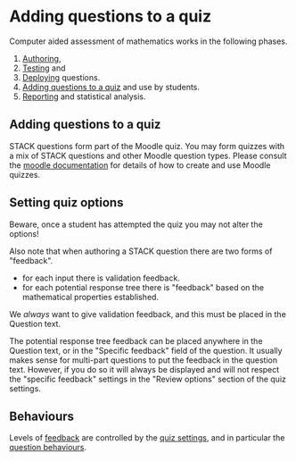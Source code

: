 # Adding questions to a quiz

Computer aided assessment of mathematics works in the following phases.

1. [Authoring](../Authoring/index.md),
2. [Testing](Testing.md) and
3. [Deploying](Deploying.md) questions.
4. [Adding questions to a quiz](Quiz.md) and use by students.
5. [Reporting](Reporting.md) and statistical analysis.

## Adding questions to a quiz  ##

STACK questions form part of the Moodle quiz.  You may form quizzes with a mix of STACK questions and other Moodle question types. Please consult the [moodle documentation](http://docs.moodle.org/23/en/Quiz_module) for details of how to create and use Moodle quizzes.

## Setting quiz options ##

Beware, once a student has attempted the quiz you may not alter the options!

Also note that when authoring a STACK question there are two forms of "feedback".

* for each input there is validation feedback.
* for each potential response tree there is "feedback" based on the mathematical properties established.

We *always* want to give validation feedback, and this must be placed in the Question text.  

The potential response tree feedback can be placed anywhere in the Question text, or in the "Specific feedback" field of the question.  It usually makes sense for multi-part questions to put the feedback in the question text.  However, if you do so it will always be displayed and will not respect the "specific feedback" settings in the "Review options" section of the quiz settings.

## Behaviours ##

Levels of [feedback](Feedback.md) are controlled by the [quiz settings](http://docs.moodle.org/22/en/Quiz_settings), and in particular the [question behaviours](http://docs.moodle.org/22/en/Question_behaviours).



